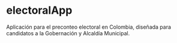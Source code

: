 # electoralApp
Aplicación para el preconteo electoral en Colombia, diseñada para candidatos a la Gobernación y Alcaldía Municipal.
